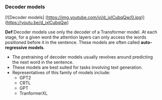 ### Decoder models
[![Decoder models]
(https://img.youtube.com/vi/d_ixlCubqQw/0.jpg)]
(https://youtu.be/d_ixlCubqQw)

**Def**:Decoder models use only the decoder of a Transformer model. At each stage, for a given word the attention layers can only access the words positioned before it in the sentence. These models are often called **auto-regressive models**.

- The pretraining of decoder models usually revolves around predicting the next word in the sentence.
- These models are best suited for tasks involving text generation.
- Representatives of this family of models include:
    - GPT2
    - CRTL
    - GPT
    - TranformerXL
  